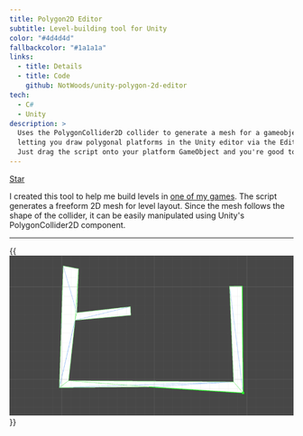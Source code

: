 ```yaml
---
title: Polygon2D Editor
subtitle: Level-building tool for Unity
color: "#4d4d4d"
fallbackcolor: "#1a1a1a"
links:
  - title: Details
  - title: Code
    github: NotWoods/unity-polygon-2d-editor
tech:
  - C#
  - Unity
description: >
  Uses the PolygonCollider2D collider to generate a mesh for a gameobject,
  letting you draw polygonal platforms in the Unity editor via the Edit Collider button.
  Just drag the script onto your platform GameObject and you're good to go.
---
```


<a class="github-button" href="https://github.com/NotWoods/unity-polygon-2d-editor" data-size="large" data-show-count="true" aria-label="Star NotWoods/unity-polygon-2d-editor on GitHub">Star</a>

I created this tool to help me build levels in [one of my games](./latch-on).
The script generates a freeform 2D mesh for level layout.
Since the mesh follows the shape of the collider, it can be easily manipulated
using Unity's PolygonCollider2D component.

---

{{<img src="example.gif" alt="Demonstation of building a level using the tool">}}

<script async defer src="https://buttons.github.io/buttons.js"></script>
